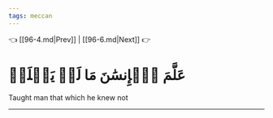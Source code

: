 ```yaml
---
tags: meccan
---
```


👈 [[96-4.md|Prev]] | [[96-6.md|Next]] 👉

# عَلَّمَ ٱلۡإِنسَٰنَ مَا لَمۡ يَعۡلَمۡ

Taught man that which he knew not

---

